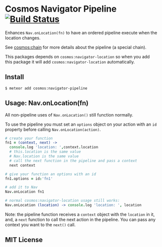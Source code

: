 # Cosmos Navigator Pipeline [![Build Status](https://travis-ci.org/elidoran/cosmos-navigator-pipeline.svg?branch=master)](https://travis-ci.org/elidoran/cosmos-navigator-pipeline)

Enhances `Nav.onLocation(fn)` to have an ordered pipeline execute when the location changes.

See [cosmos:chain](https://github.com/elidoran/cosmos-chain) for more details about the pipeline (a special chain).

This packages depends on `cosmos:navigator-location` so when you add this package it will add `cosmos:navigator-location` automatically.

## Install

    $ meteor add cosmos:navigator-pipeline

## Usage: Nav.onLocation(fn)

All non-pipeline uses of `Nav.onLocation()` still function normally.

To use the pipeline you must set an `options` object on your action with an `id` property before calling `Nav.onLocation(action)`.

```coffeescript
# create your function
fn1 = (context, next) ->
  console.log 'location: ',context.location
  # this.location is the same value
  # Nav.location is the same value
  # call the next function in the pipeline and pass a context
  next context

# give your function an options with an id
fn1.options = id:'fn1'

# add it to Nav
Nav.onLocation fn1

# normal cosmos:navigator-location usage still works:
Nav.onLocation (location) -> console.log 'location: ', location
```

Note: the pipeline function receives a `context` object with the `location` in it, and, a `next` function to call the next action in the pipeline. You can pass any context you want to the `next()` call.

## MIT License
